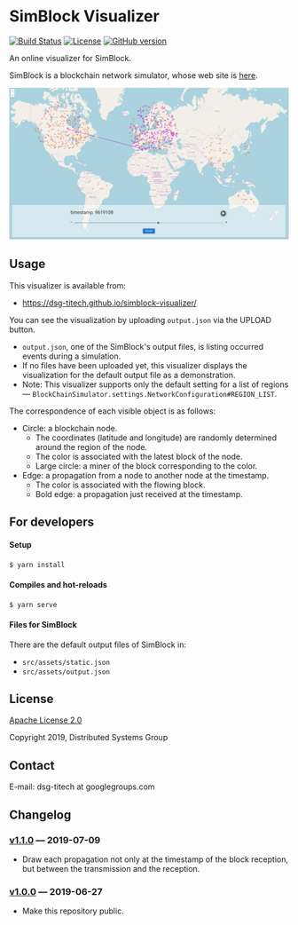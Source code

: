 SimBlock Visualizer
===

[![Build Status](https://travis-ci.com/dsg-titech/simblock-visualizer.svg?branch=master)](https://travis-ci.com/dsg-titech/simblock-visualizer)
[![License](https://img.shields.io/badge/License-Apache%202.0-blue.svg)](https://opensource.org/licenses/Apache-2.0)
[![GitHub version](https://badge.fury.io/gh/dsg-titech%2Fsimblock-visualizer.svg)](https://badge.fury.io/gh/dsg-titech%2Fsimblock-visualizer)

An online visualizer for SimBlock.

SimBlock is a blockchain network simulator, whose web site is [here](https://dsg-titech.github.io/simblock/).

![](/public/demo.png)

## Usage

This visualizer is available from:
- https://dsg-titech.github.io/simblock-visualizer/

You can see the visualization by uploading `output.json` via the UPLOAD button.
- `output.json`, one of the SimBlock's output files, is listing occurred events during a simulation.
- If no files have been uploaded yet, this visualizer displays the visualization for the default output file as a demonstration.
- Note: This visualizer supports only the default setting for a list of regions ― `BlockChainSimulator.settings.NetworkConfiguration#REGION_LIST`.

The correspondence of each visible object is as follows:
- Circle: a blockchain node.
    - The coordinates (latitude and longitude) are randomly determined around the region of the node.
    - The color is associated with the latest block of the node.
    - Large circle: a miner of the block corresponding to the color.
- Edge: a propagation from a node to another node at the timestamp.
    - The color is associated with the flowing block.
    - Bold edge: a propagation just received at the timestamp.

## For developers

#### Setup

```sh
$ yarn install
```

#### Compiles and hot-reloads

```sh
$ yarn serve
```

#### Files for SimBlock

There are the default output files of SimBlock in:
- `src/assets/static.json`
- `src/assets/output.json`

## License

[Apache License 2.0](LICENSE)

Copyright 2019, Distributed Systems Group

## Contact

E-mail: dsg-titech at googlegroups.com

## Changelog

### [v1.1.0](https://github.com/dsg-titech/simblock-visualizer/tree/v1.1.0) ― 2019-07-09

- Draw each propagation not only at the timestamp of the block reception, but between the transmission and the reception.

### [v1.0.0](https://github.com/dsg-titech/simblock-visualizer/tree/v1.0.0) ― 2019-06-27

- Make this repository public.
